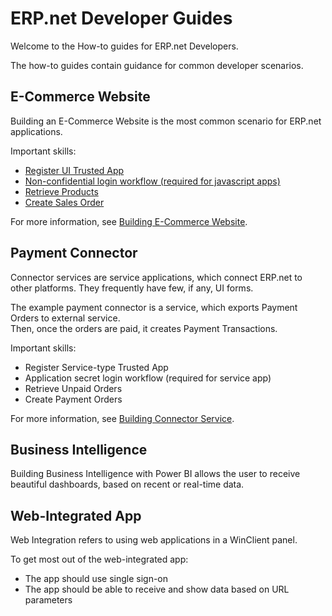 # ERP.net Developer Guides

Welcome to the How-to guides for ERP.net Developers.

The how-to guides contain guidance for common developer scenarios.

## E-Commerce Website

Building an E-Commerce Website is the most common scenario for ERP.net applications.

Important skills:

* [Register UI Trusted App](tasks/register-trusted-app.md)
* [Non-confidential login workflow (required for javascript apps)](tasks/login-non-confidential.md)
* [Retrieve Products](tasks/retrieve-products.md)
* [Create Sales Order](tasks/create-sales-order.md)

For more information, see [Building E-Commerce Website](samples/build-ecommerce-website).

## Payment Connector

Connector services are service applications, which connect ERP.net to other platforms.
They frequently have few, if any, UI forms.

The example payment connector is a service, which exports Payment Orders to external service.  
Then, once the orders are paid, it creates Payment Transactions.

Important skills:

* Register Service-type Trusted App
* Application secret login workflow (required for service app)
* Retrieve Unpaid Orders
* Create Payment Orders

For more information, see [Building Connector Service](samples/build-payment-connector.md).

## Business Intelligence

Building Business Intelligence with Power BI allows the user to receive beautiful dashboards, based on recent or real-time data.

## Web-Integrated App

Web Integration refers to using web applications in a WinClient panel.

To get most out of the web-integrated app:

* The app should use single sign-on
* The app should be able to receive and show data based on URL parameters
